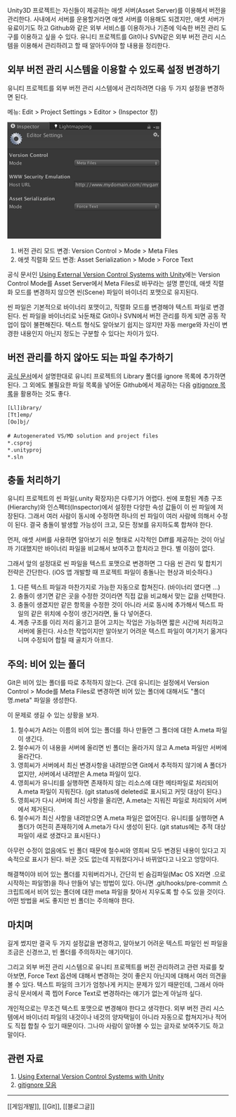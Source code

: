 Unity3D 프로젝트는 자신들이 제공하는 애셋 서버(Asset Server)를 이용해서 버전을 관리한다. 사내에서 서버를 운용할거라면 애셋 서버를 이용해도 되겠지만, 애셋 서버가 유료이기도 하고 Github와 같은 외부 서비스를 이용하거나 기존에 익숙한 버전 관리 도구를 이용하고 싶을 수 있다. 유니티 프로젝트를 Git이나 SVN같은 외부 버전 관리 시스템을 이용해서 관리하려고 할 때 알아두어야 할 내용을 정리한다.

## 외부 버전 관리 시스템을 이용할 수 있도록 설정 변경하기

유니티 프로젝트를 외부 버전 관리 시스템에서 관리하려면 다음 두 가지 설정을 변경하면 된다.

메뉴: Edit > Project Settings > Editor > (Inspector 창)

![](/images/2013/08-21-unity3d_git_1.png)

1. 버전 관리 모드 변경: Version Control > Mode > Meta Files
2. 애셋 직렬화 모드 변경: Asset Serialization > Mode > Force Text

공식 문서인 [Using External Version Control Systems with Unity](http://docs.unity3d.com/Documentation/Manual/ExternalVersionControlSystemSupport.html)에는 Version Control Mode를 Asset Server에서  Meta Files로 바꾸라는 설명 뿐인데, 애셋 직렬화 모드를 변경하지 않으면 씬(Scene) 파일이 바이너리 포맷으로 유지된다.

씬 파일은 기본적으로 바이너리 포맷이고, 직렬화 모드를 변경해야 텍스트 파일로 변경된다. 씬 파일을 바이너리로 놔둔채로 Git이나 SVN에서 버전 관리를 하게 되면 공동 작업이 많이 불편해진다. 텍스트 형식도 알아보기 쉽지는 않지만 자동 merge와 자신이 변경한 내용인지 아닌지 정도는 구분할 수 있다는 차이가 있다.

## 버전 관리를 하지 않아도 되는 파일 추가하기

[공식 문서](http://docs.unity3d.com/Documentation/Manual/ExternalVersionControlSystemSupport.html)에서 설명한대로 유니티 프로젝트의 Library 폴더를 ignore 목록에 추가하면 된다. 그 외에도 불필요한 파일 목록을 넣어둔 Github에서 제공하는 다음 [gitignore 목록](https://github.com/github/gitignore/blob/master/Unity.gitignore)을 활용하는 것도 좋다.

    [Ll]ibrary/
    [Tt]emp/
    [Oo]bj/
    
    # Autogenerated VS/MD solution and project files
    *.csproj
    *.unityproj
    *.sln

## 충돌 처리하기

유니티 프로젝트의 씬 파일(.unity 확장자)은 다루기가 어렵다. 씬에 포함된 계층 구조(Hierarchy)와 인스펙터(Inspector)에서 설정한 다양한 속성 값들이 이 씬 파일에 저장된다. 그래서 여러 사람이 동시에 수정하면 하나의 씬 파일이 여러 사람에 의해서 수정이 된다. 결국 충돌이 발생할 가능성이 크고, 모든 정보를 유지하도록 합쳐야 한다.

먼저, 애셋  서버를 사용하면 알아보기 쉬운 형태로 시각적인 Diff를 제공하는 것이 아닐까 기대했지만 바이너리 파일을 비교해서 보여주고 합치라고 한다.  별 이점이 없다.

그래서 앞의 설정대로 씬 파일을 텍스트 포맷으로 변경하면 그 다음 씬 관리 및 합치기 전략은 간단한다. (iOS 앱 개발할 때 프로젝트 파일이 충돌나는 현상과 비슷하다.)

1. 다른 텍스트 파일과 마찬가지로 가능한 자동으로 합쳐진다. (바이너리 였다면 ...)
2. 충돌이 생기면 같은 곳을 수정한 것이라면 직접 값을 비교해서 맞는 값을 선택한다.
3. 충돌이 생겼지만 같은 항목을 수정한 것이 아니라 서로 동시에 추가해서 텍스트 파일의 같은 위치에 수정이 생긴거라면, 둘 다 넣어준다. 
4. 계층 구조를 이리 저리 옮기고 뜯어 고치는 작업은 가능하면 짧은 시간에 처리하고 서버에 올린다. 사소한 작업이지만 알아보기 어려운 텍스트 파일이 여기저기 옮겨다니며 수정되어 합칠 때 골치가 아프다.

## 주의: 비어 있는 폴더

Git은 비어 있는 폴더를 따로 추적하지 않는다. 근데 유니티는 설정에서 Version Control > Mode를 Meta Files로 변경하면 비어 있는 폴더에 대해서도 "폴더명.meta" 파일을 생성한다.

이 문제로 생길 수 있는 상황을 보자.

1. 철수씨가 A라는 이름의 비어 있는 폴더를 하나 만들면 그 폴더에 대한 A.meta 파일이 생긴다.
2. 철수씨가 이 내용을 서버에 올리면 빈 폴더는 올라가지 않고 A.meta 파일만 서버에 올라간다. 
3. 영희씨가 서버에서 최신 변경사항을 내려받으면 Git에서 추적하지 않기에 A 폴더가 없지만, 서버에서 내려받은 A.meta 파일이 있다.
4.  영희씨가 유니티를 실행하면 존재하지 않는 리소스에 대한 메타파일로 처리되어 A.meta 파일이 지워진다. (git status에 deleted로 표시되고 커밋 대상이 된다.)
5. 영희씨가 다시 서버에 최신 사항을 올리면, A.meta는 지워진 파일로 처리되어 서버에서 제거된다.
6. 철수씨가 최신 사항을 내려받으면 A.meta 파일은 없어진다. 유니티를 실행하면 A 폴더가 여전히 존재하기에 A.meta가 다시 생성이 된다. (git status에는 추적 대상 파일이 새로 생겼다고 표시된다.)

아무런 수정이 없음에도 빈 폴더 때문에 철수씨와 영희씨 모두 변경된 내용이 있다고 지속적으로 표시가 된다. 바꾼 것도 없는데 지워졌다거나 바뀌었다고 나오고 엉망이다.

해결책이야 비어 있는 폴더를 지워버리거나, 간단히 빈 숨김파일(Mac OS X라면 .으로 시작하는 파일명)을 하나 만들어 넣는 방법이 있다. 아니면 .git/hooks/pre-commit 스크립트에서 비어 있는 폴더에 대한 meta 파일을 찾아서 지우도록 할 수도 있을 것이다. 어떤 방법을 써도 좋지만 빈 폴더는 주의해야 한다. 

## 마치며

길게 썼지만 결국 두 가지 설정값을 변경하고, 알아보기 어려운 텍스트 파일인 씬 파일을 조금은 신경쓰고, 빈 폴더를 주의하자는 얘기이다.

그리고 외부 버전 관리 시스템으로 유니티 프로젝트를 버전 관리하려고 관련 자료를 찾아보면, Force Text 옵션에 대해서 변경하는 것이 좋은지 아닌지에 대해서 여러 의견을 볼 수 있다. 텍스트 파일의 크기가 엄청나게 커지는 문제가 있기 때문인데, 그래서 아마 공식 문서에서 콕 찝어 Force Text로 변경하라는 얘기가 없는게 아닐까 싶다. 

개인적으로는 무조건 텍스트 포맷으로 변경해야 한다고 생각한다. 외부 버전 관리 시스템에서 바이너리 파일의 내것이나 네것의 양자택일이 아니라 자동으로 합쳐지거나 적어도 직접 합칠 수 있기 때문이다. 그나마 사람이 알아볼 수 있는 글자로 보여주기도 하고 말이다.

## 관련 자료

1. [Using External Version Control Systems with Unity](http://docs.unity3d.com/Documentation/Manual/ExternalVersionControlSystemSupport.html)
2. [gitignore 모음](https://github.com/github/gitignore)

***

[[게임개발]], [[Git]], [[블로그글]]
